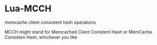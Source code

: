 Lua-MCCH
========
memcache client consistent hash operations

MCCH might stand for Memcached Client Conistent Hash or MemCache Consisten Hash, whichever you like
